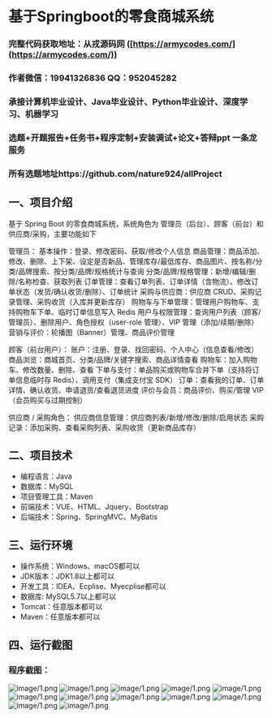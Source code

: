 基于Springboot的零食商城系统
=

### 完整代码获取地址：从戎源码网 ([https://armycodes.com/](https://armycodes.com/))
### 作者微信：19941326836  QQ：952045282 
### 承接计算机毕业设计、Java毕业设计、Python毕业设计、深度学习、机器学习
### 选题+开题报告+任务书+程序定制+安装调试+论文+答辩ppt 一条龙服务
### 所有选题地址https://github.com/nature924/allProject

一、项目介绍
---

基于 Spring Boot 的零食商城系统，系统角色为 管理员（后台）、顾客（前台）和供应商/采购，主要功能如下

管理员：
基本操作：登录、修改密码、获取/修改个人信息
商品管理：商品添加、修改、删除、上下架、设定是否新品、管理库存/最低库存、商品图片、按名称/分类/品牌搜索、按分类/品牌/规格统计与查询
分类/品牌/规格管理：新增/编辑/删除/名称检查、获取列表
订单管理：查看订单列表、订单详情（含物流）、修改订单状态（发货/确认收货/删除）、订单统计
采购与供应商：供应商 CRUD、采购记录管理、采购收货（入库并更新库存）
购物车与下单管理：管理用户购物车、支持购物车下单、临时订单信息写入 Redis
用户与权限管理：查询用户列表（顾客/管理员）、删除用户、角色授权（user-role 管理）、VIP 管理（添加/续期/删除）
营销与评价：轮播图（Banner）管理、商品评价管理

顾客（前台用户）：
账户：注册、登录、找回密码、个人中心（信息查看/修改）
商品浏览：商城首页、分类/品牌/关键字搜索、商品详情查看
购物车：加入购物车、修改数量、删除、查看
下单与支付：单品购买或购物车合并下单（支持将订单信息临时存 Redis）、调用支付（集成支付宝 SDK）
订单：查看我的订单、订单详情、确认收货、申请退货/查看退货进度
评价与会员：商品评价、购买/管理 VIP（会员购买与过期控制）

供应商 / 采购角色：
供应商信息管理：供应商列表/新增/修改/删除/启用状态
采购记录：添加采购、查看采购列表、采购收货（更新商品库存）



二、项目技术
---
- 编程语言：Java
- 数据库：MySQL
- 项目管理工具：Maven
- 前端技术：VUE、HTML、Jquery、Bootstrap
- 后端技术：Spring、SpringMVC、MyBatis

三、运行环境
---
- 操作系统：Windows、macOS都可以
- JDK版本：JDK1.8以上都可以
- 开发工具：IDEA、Ecplise、Myecplise都可以
- 数据库: MySQL5.7以上都可以
- Tomcat：任意版本都可以
- Maven：任意版本都可以

四、运行截图
---

### 程序截图：
![image/1.png](image/1.png)
![image/1.png](image/2.png)
![image/1.png](image/3.png)
![image/1.png](image/4.png)
![image/1.png](image/5.png)
![image/1.png](image/6.png)
![image/1.png](image/7.png)
![image/1.png](image/8.png)
![image/1.png](image/9.png)
![image/1.png](image/10.png)
![image/1.png](image/11.png)
![image/1.png](image/12.png)




